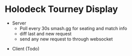 # Holodeck Tourney Display

* Server
  * Poll every 30s smash.gg for seating and match info
  * diff last and new request
  * send any new request to through websocket

- Client (Todo) 